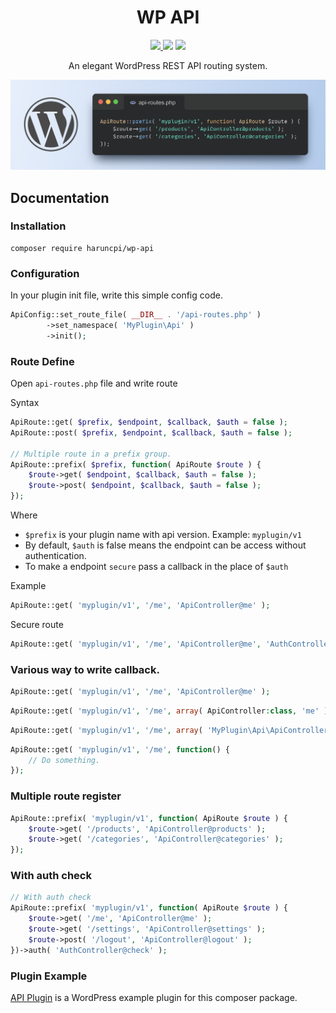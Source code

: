 <h1 align="center">WP API</h1>
<p align="center">
    <a href="https://creativecommons.org/licenses/by/4.0/"><img src="https://badgen.net/badge/licence/CC BY 4.0/23BCCB" />
    <a href="https://packagist.org/packages/haruncpi/wp-api"><img src="https://badgen.net/packagist/v/haruncpi/wp-api" /></a>
    </a>
    <a href=""><img src="https://badgen.net/packagist/dt/haruncpi/wp-api"/></a>
</p>
<p align="center">An elegant WordPress REST API routing system.</p>

![WP API](wp-api.png)

## Documentation

### Installation
```
composer require haruncpi/wp-api
```

### Configuration
In your plugin init file, write this simple config code.
```php
ApiConfig::set_route_file( __DIR__ . '/api-routes.php' )
		->set_namespace( 'MyPlugin\Api' )
		->init();
```

### Route Define

Open `api-routes.php` file and write route

Syntax
```php
ApiRoute::get( $prefix, $endpoint, $callback, $auth = false );
ApiRoute::post( $prefix, $endpoint, $callback, $auth = false );

// Multiple route in a prefix group.
ApiRoute::prefix( $prefix, function( ApiRoute $route ) {
    $route->get( $endpoint, $callback, $auth = false );
    $route->post( $endpoint, $callback, $auth = false );
});
```
Where
- `$prefix` is your plugin name with api version.
Example: `myplugin/v1`
- By default, `$auth` is false means the endpoint can be access without authentication.
- To make a endpoint `secure` pass a callback in the place of `$auth`


Example
```php
ApiRoute::get( 'myplugin/v1', '/me', 'ApiController@me' );
```
Secure route
```php
ApiRoute::get( 'myplugin/v1', '/me', 'ApiController@me', 'AuthController@check' );
```

### Various way to write callback.
```php
ApiRoute::get( 'myplugin/v1', '/me', 'ApiController@me' );
```
```php
ApiRoute::get( 'myplugin/v1', '/me', array( ApiController:class, 'me' ) );
```
```php
ApiRoute::get( 'myplugin/v1', '/me', array( 'MyPlugin\Api\ApiController', 'me' ) );
```
```php
ApiRoute::get( 'myplugin/v1', '/me', function() {
    // Do something.
});
```

### Multiple route register
```php
ApiRoute::prefix( 'myplugin/v1', function( ApiRoute $route ) {
    $route->get( '/products', 'ApiController@products' );
    $route->get( '/categories', 'ApiController@categories' );
});
```

### With auth check
```php
// With auth check
ApiRoute::prefix( 'myplugin/v1', function( ApiRoute $route ) {
    $route->get( '/me', 'ApiController@me' );
    $route->get( '/settings', 'ApiController@settings' );
    $route->post( '/logout', 'ApiController@logout' );
})->auth( 'AuthController@check' );
```

### Plugin Example
[API Plugin](https://github.com/haruncpi/api-plugin) is a WordPress example plugin for this composer package.